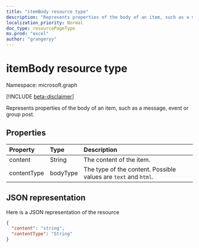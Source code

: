 ```yaml
---
title: "itemBody resource type"
description: "Represents properties of the body of an item, such as a message, event or group post."
localization_priority: Normal
doc_type: resourcePageType
ms.prod: "excel"
author: "grangeryy"
---
```


# itemBody resource type

Namespace: microsoft.graph

[!INCLUDE [beta-disclaimer](../../includes/beta-disclaimer.md)]

Represents properties of the body of an item, such as a message, event or group post.

## Properties
| Property	   | Type	|Description|
|:---------------|:--------|:----------|
|content|String|The content of the item.|
|contentType|bodyType|The type of the content. Possible values are `text` and `html`.|

## JSON representation

Here is a JSON representation of the resource

<!-- {
  "blockType": "resource",
  "optionalProperties": [

  ],
  "@odata.type": "microsoft.graph.itemBody"
}-->

```json
{
  "content": "string",
  "contentType": "String"
}
```

<!-- uuid: 8fcb5dbc-d5aa-4681-8e31-b001d5168d79
2015-10-25 14:57:30 UTC -->
<!--
{
  "type": "#page.annotation",
  "description": "itemBody resource",
  "keywords": "",
  "section": "documentation",
  "tocPath": "",
  "suppressions": []
}
-->


